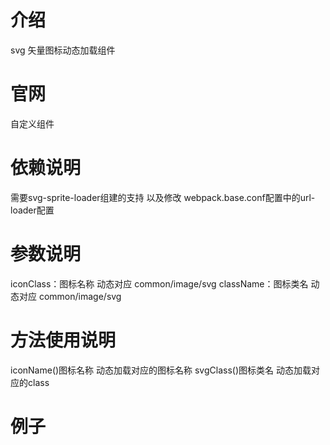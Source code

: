# 介绍
svg 矢量图标动态加载组件

# 官网
自定义组件

# 依赖说明
需要svg-sprite-loader组建的支持 以及修改 webpack.base.conf配置中的url-loader配置

# 参数说明
iconClass：图标名称 动态对应 common/image/svg
className：图标类名 动态对应 common/image/svg

# 方法使用说明
iconName()图标名称 动态加载对应的图标名称
svgClass()图标类名 动态加载对应的class

# 例子
<svg-icon icon-class="钻石" ></svg-icon>